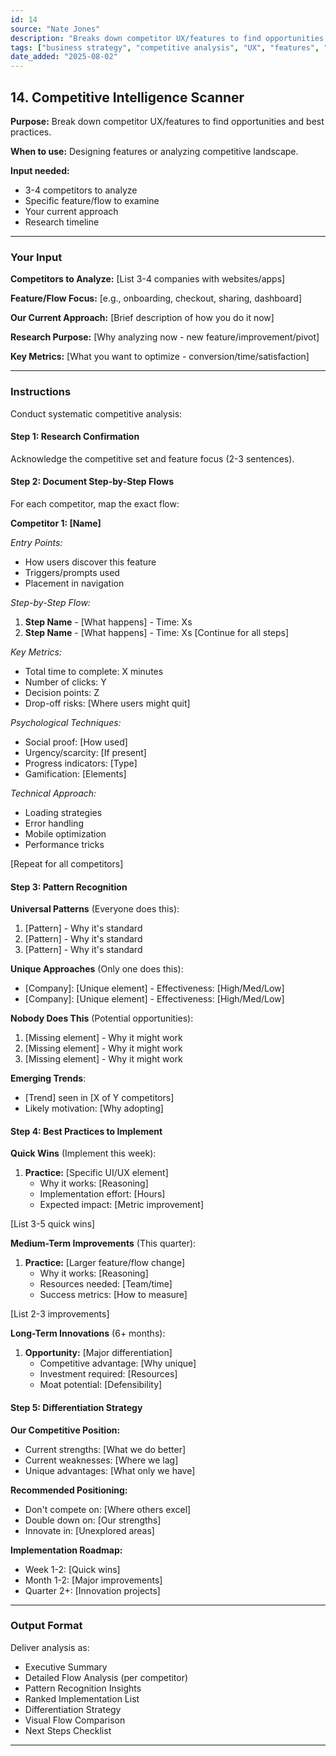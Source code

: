 ```yaml
---
id: 14
source: "Nate Jones"
description: "Breaks down competitor UX/features to find opportunities and best practices."
tags: ["business strategy", "competitive analysis", "UX", "features", "benchmarking"]
date_added: "2025-08-02"
---
```


## 14\. Competitive Intelligence Scanner

**Purpose:** Break down competitor UX/features to find opportunities and best practices.

**When to use:** Designing features or analyzing competitive landscape.

**Input needed:**

* 3-4 competitors to analyze  
* Specific feature/flow to examine  
* Your current approach  
* Research timeline

---

### **Your Input**

**Competitors to Analyze:** \[List 3-4 companies with websites/apps\]

**Feature/Flow Focus:** \[e.g., onboarding, checkout, sharing, dashboard\]

**Our Current Approach:** \[Brief description of how you do it now\]

**Research Purpose:** \[Why analyzing now \- new feature/improvement/pivot\]

**Key Metrics:** \[What you want to optimize \- conversion/time/satisfaction\]

---

### **Instructions**

Conduct systematic competitive analysis:

#### **Step 1: Research Confirmation**

Acknowledge the competitive set and feature focus (2-3 sentences).

#### **Step 2: Document Step-by-Step Flows**

For each competitor, map the exact flow:

**Competitor 1: \[Name\]**

*Entry Points:*

* How users discover this feature  
* Triggers/prompts used  
* Placement in navigation

*Step-by-Step Flow:*

1. **Step Name** \- \[What happens\] \- Time: Xs  
2. **Step Name** \- \[What happens\] \- Time: Xs \[Continue for all steps\]

*Key Metrics:*

* Total time to complete: X minutes  
* Number of clicks: Y  
* Decision points: Z  
* Drop-off risks: \[Where users might quit\]

*Psychological Techniques:*

* Social proof: \[How used\]  
* Urgency/scarcity: \[If present\]  
* Progress indicators: \[Type\]  
* Gamification: \[Elements\]

*Technical Approach:*

* Loading strategies  
* Error handling  
* Mobile optimization  
* Performance tricks

\[Repeat for all competitors\]

#### **Step 3: Pattern Recognition**

**Universal Patterns** (Everyone does this):

1. \[Pattern\] \- Why it's standard  
2. \[Pattern\] \- Why it's standard  
3. \[Pattern\] \- Why it's standard

**Unique Approaches** (Only one does this):

* \[Company\]: \[Unique element\] \- Effectiveness: \[High/Med/Low\]  
* \[Company\]: \[Unique element\] \- Effectiveness: \[High/Med/Low\]

**Nobody Does This** (Potential opportunities):

1. \[Missing element\] \- Why it might work  
2. \[Missing element\] \- Why it might work  
3. \[Missing element\] \- Why it might work

**Emerging Trends**:

* \[Trend\] seen in \[X of Y competitors\]  
* Likely motivation: \[Why adopting\]

#### **Step 4: Best Practices to Implement**

**Quick Wins** (Implement this week):

1. **Practice:** \[Specific UI/UX element\]  
   * Why it works: \[Reasoning\]  
   * Implementation effort: \[Hours\]  
   * Expected impact: \[Metric improvement\]

\[List 3-5 quick wins\]

**Medium-Term Improvements** (This quarter):

1. **Practice:** \[Larger feature/flow change\]  
   * Why it works: \[Reasoning\]  
   * Resources needed: \[Team/time\]  
   * Success metrics: \[How to measure\]

\[List 2-3 improvements\]

**Long-Term Innovations** (6+ months):

1. **Opportunity:** \[Major differentiation\]  
   * Competitive advantage: \[Why unique\]  
   * Investment required: \[Resources\]  
   * Moat potential: \[Defensibility\]

#### **Step 5: Differentiation Strategy**

**Our Competitive Position:**

* Current strengths: \[What we do better\]  
* Current weaknesses: \[Where we lag\]  
* Unique advantages: \[What only we have\]

**Recommended Positioning:**

* Don't compete on: \[Where others excel\]  
* Double down on: \[Our strengths\]  
* Innovate in: \[Unexplored areas\]

**Implementation Roadmap:**

* Week 1-2: \[Quick wins\]  
* Month 1-2: \[Major improvements\]  
* Quarter 2+: \[Innovation projects\]

---

### **Output Format**

Deliver analysis as:

* Executive Summary  
* Detailed Flow Analysis (per competitor)  
* Pattern Recognition Insights  
* Ranked Implementation List  
* Differentiation Strategy  
* Visual Flow Comparison  
* Next Steps Checklist

---